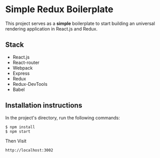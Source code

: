 # Simple Redux Boilerplate

This project serves as a **simple** boilerplate to start building an universal rendering application in React.js and Redux.

## Stack

- React.js
- React-router
- Webpack
- Express
- Redux
- Redux-DevTools
- Babel

## Installation instructions

In the project's directory, run the following commands:

```
$ npm install
$ npm start
```

Then Visit

```
http://localhost:3002
```
